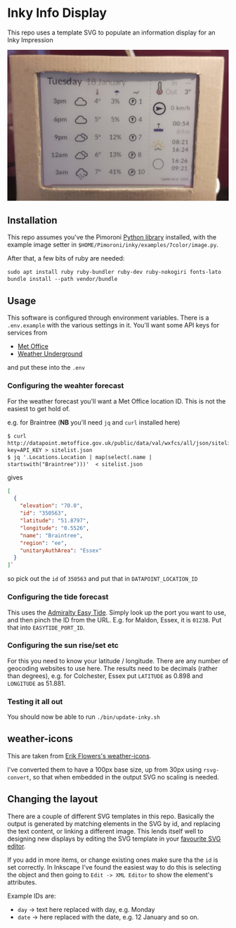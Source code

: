 # Inky Info Display

This repo uses a template SVG to populate an information display for an Inky Impression

![Inky Impression display showing the weather](inky-info-display.jpg)

## Installation

This repo assumes you've the Pimoroni [Python library](https://github.com/pimoroni/inky) installed, with the example image setter in `$HOME/Pimoroni/inky/examples/7color/image.py`.

After that, a few bits of ruby are needed:

```
sudo apt install ruby ruby-bundler ruby-dev ruby-nokogiri fonts-lato
bundle install --path vendor/bundle
```

## Usage

This software is configured through environment variables.  There is a `.env.example` with the various settings in it.  You'll want some API keys for services from
* [Met Office](https://www.metoffice.gov.uk/services/data/datapoint/api)
* [Weather Underground](https://www.wunderground.com/member/api-keys)

and put these into the `.env`

### Configuring the weahter forecast

For the weather forecast you'll want a Met Office location ID.  This is not the easiest to get hold of.

e.g. for Braintree (**NB** you'll need `jq` and `curl` installed here)
```
$ curl http://datapoint.metoffice.gov.uk/public/data/val/wxfcs/all/json/sitelist?key=API_KEY > sitelist.json
$ jq '.Locations.Location | map(select(.name | startswith("Braintree")))'  < sitelist.json
```
gives
```json
[
  {
    "elevation": "70.0",
    "id": "350563",
    "latitude": "51.8797",
    "longitude": "0.5526",
    "name": "Braintree",
    "region": "ee",
    "unitaryAuthArea": "Essex"
  }
]`
```
so pick out the `id` of `350563` and put that in `DATAPOINT_LOCATION_ID`

### Configuring the tide forecast

This uses the [Admiralty Easy Tide](https://easytide.admiralty.co.uk/).  Simply look up the port you want to use, and then pinch the ID from the URL.  E.g. for Maldon, Essex, it is `0123B`.  Put that into `EASYTIDE_PORT_ID`.

### Configuring the sun rise/set etc

For this you need to know your latitude / longitude.  There are any number of geocoding websites to use here.  The results need to be decimals (rather than degrees), e.g. for Colchester, Essex put `LATITUDE` as 0.898 and `LONGITUDE` as 51.881.

### Testing it all out

You should now be able to run `./bin/update-inky.sh`

## weather-icons

This are taken from [Erik Flowers's weather-icons](https://github.com/erikflowers/weather-icons).

I've converted them to have a 100px base size, up from 30px using `rsvg-convert`, so that when embedded in the output SVG no scaling is needed.

## Changing the layout

There are a couple of different SVG templates in this repo.  Basically the output is generated by matching elements in the SVG by id, and replacing the text content, or linking a different image.  This lends itself well to designing new displays by editing the SVG template in your [favourite SVG editor](https://inkscape.org/).

If you add in more items, or change existing ones make sure tha the `id` is set correctly.  In Inkscape I've found the easiest way to do this is selecting the object and then going to `Edit -> XML Editor` to show the element's attributes.

Example IDs are:
* `day` -> text here replaced with day, e.g. Monday
* `date` -> here replaced with the date, e.g. 12 January
and so on.


